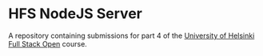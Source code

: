# HFS NodeJS Server

A repository containing submissions for part 4 of the [University of Helsinki Full Stack Open](https://fullstackopen.com/en/) course.
